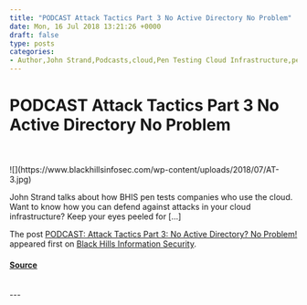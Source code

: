 ```yaml
---
title: "PODCAST Attack Tactics Part 3 No Active Directory No Problem"
date: Mon, 16 Jul 2018 13:21:26 +0000
draft: false
type: posts
categories: 
- Author,John Strand,Podcasts,cloud,Pen Testing Cloud Infrastructure,pen-testing,The Cloud
---
```

# PODCAST Attack Tactics Part 3 No Active Directory No Problem

<br/>

<br/>
![](https://www.blackhillsinfosec.com/wp-content/uploads/2018/07/AT-3.jpg)

John Strand talks about how BHIS pen tests companies who use the cloud. Want to know how you can defend against attacks in your cloud infrastructure? Keep your eyes peeled for \[…\]

The post [PODCAST: Attack Tactics Part 3: No Active Directory? No Problem!](https://www.blackhillsinfosec.com/podcast-attack-tactics-part-3-no-active-directory-no-problem/) appeared first on [Black Hills Information Security](https://www.blackhillsinfosec.com).

#### [Source](https://www.blackhillsinfosec.com/podcast-attack-tactics-part-3-no-active-directory-no-problem/)

<br/>
---
